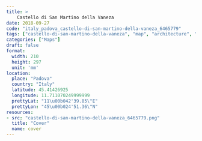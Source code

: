 ```yaml
---
title: > 
    Castello di San Martino della Vaneza
date: 2018-09-27
code: "italy_padova_castello-di-san-martino-della-vaneza_6465779"
tags: ["castello-di-san-martino-della-vaneza", "map", "architecture", "buildings", "Padova", "Italy"]
categories: ["Maps"]
draft: false
format:
  width: 210
  height: 297
  unit: 'mm'
location:
  place: "Padova"
  country: "Italy"
  latitude: 45.41426925
  longitude: 11.711070249999999
  prettyLat: "11\u00b042'39.85\"E"
  prettyLon: "45\u00b024'51.36\"N"
resources:
- src: "castello-di-san-martino-della-vaneza_6465779.png"
  title: "Cover"
  name: cover
---
```

